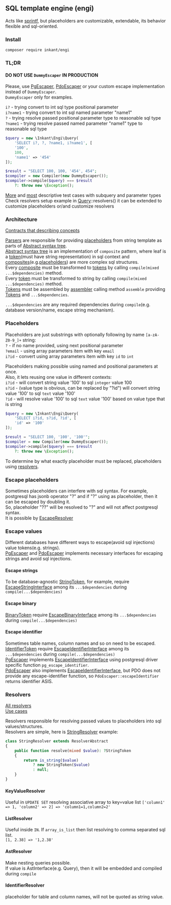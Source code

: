 ## SQL template engine (engi)
Acts like [sprintf](https://www.php.net/manual/en/function.sprintf.php),
but placeholders are customizable, extendable, its behavior flexible and sql-oriented.
### Install
`composer require inkant/engi`
### TL;DR
#### DO NOT USE `DummyEscaper` IN PRODUCTION
Please, use [PgEscaper](src/Escapers/PostgresqlEscaper.php), [PdoEscaper](src/Escapers/PdoEscaper.php) or your custom escape implementation instead of `DummyEscaper`.  
`DummyEscaper` only for examples.

`i?` - trying convert to int sql type positional parameter  
`i?name1` - trying convert to int sql named parameter "name1"  
`?` - trying resolve passed positional parameter type to reasonable sql type  
`?name1` - trying resolve passed named parameter "name1" type to reasonable sql type
```php
$query = new \Inkant\Engi\Query(
    'SELECT i?, ?, ?name1, i?name1', [
    '100',
    100,
    'name1' => '454'
]);

$result = "SELECT 100, 100, '454', 454";
$compiler = new Compiler(new DummyEscaper());
$compiler->compile($query) === $result
    ?: throw new \Exception();
```
[More](tests/QueryTest.php) and [most](tests/Ast/TemplateTest.php) descriptive test cases with subquery and parameter types  
Check resolvers setup example in [Query](src/Query.php)::resolvers() it can be extended  to customize placeholders or/and customize resolvers
### Architecture
[Contracts that describing concepts](src/Contracts)  

[Parsers](src/Contracts/ParserInterface.php) are responsible for providing [placeholders](src/Contracts/PlaceholderInterface.php) from string template
as parts of [Abstract syntax tree](src/Contracts/AstInterface.php).  
[Abstract syntax tree](src/Contracts/AstInterface.php) is an implementation of `composite` pattern,
where leaf is a [token](src/Contracts/TokenInterface.php)(must have string representation) in sql context
and [composites](src/Contracts/AstNodeInterface.php)(e.g.[placeholders](src/Contracts/PlaceholderInterface.php)) are more complex sql structures.  
Every [composite](src/Contracts/AstNodeInterface.php) must be transformed to [tokens](src/Contracts/TokensInterface.php)
by calling `compile(mixed ...$dependencies)` method.  
Every [token](src/Contracts/TokenInterface.php) must be transformed to string
by calling `compile(mixed ...$dependencies)` method.  
[Tokens](src/Contracts/TokensInterface.php) must be assembled
by [assembler](src/Contracts/AssemblerInterface.php) calling method
`assemble` providing [Tokens](src/Contracts/TokensInterface.php) and `...$dependencies`.

`...$dependencies` are any required dependencies during `compile`(e.g. database version/name, escape string mechanism).
### Placeholders
Placeholders are just substrings with optionally following by name `[a-zA-Z0-9_]+` string:  
`?` - if no name provided, using next positional parameter    
`?email` - using array parameters item with key `email`    
`i?id` - convert using array parameters item with key `id` to `int`

Placeholders making possible using named and positional parameters at once.  
Also, it lets reusing one value in different contexts:  
`i?id` - will convert string value '100' to sql `integer` value 100  
`s?id` - (value type is obvious, can be replaced by "?id")  will convert string value '100' to sql `text` value '100'  
`?id` - will resolve value '100' to sql `text` value '100' based on value type that is string
```php
$query = new \Inkant\Engi\Query(
    'SELECT i?id, s?id, ?id', [
    'id' => '100'
]);

$result = "SELECT 100, '100', '100'";
$compiler = new Compiler(new DummyEscaper());
$compiler->compile($query) === $result
    ?: throw new \Exception();
``` 
To determine by what exactly placeholder must be replaced, placeholders using [resolvers](#resolvers).
### Escape placeholders
Sometimes placeholders can interfere with sql syntax.
For example, postgresql has jsonb operator "?" and if "?" using as placeholder, then it can be escaped by doubling it.  
So, placeholder "??" will be resolved to "?" and will not affect postgresql syntax.  
It is possible by [EscapeResolver](src/Resolvers/EscapeResolver.php)

### Escape values
Different databases have different ways to escape(avoid sql injections) value tokens(e.g. strings).   
[PgEscaper](src/Escapers/PostgresqlEscaper.php) and [PdoEscaper](src/Escapers/PdoEscaper.php) implements necessary interfaces for escaping strings and avoid sql injections.

#### Escape strings 
To be database-agnostic [StringToken](src/Tokens/StringToken.php), for example,
require [EscapeStringInterface](src/Contracts/EscapeStringInterface.php) among 
its `...$dependencies` during `compile(...$dependencies)`
#### Escape binary
[BinaryToken](src/Tokens/BinaryToken.php)
require [EscapeBinaryInterface](src/Contracts/EscapeBinaryInterface.php) among
its `...$dependencies` during `compile(...$dependencies)`
#### Escape identifier
Sometimes table names, column names and so on need to be escaped. 
[IdentifierToken](src/Tokens/IdentifierToken.php) require [EscapeIdentifierInterface](src/Contracts/EscapeIdentifierInterface.php) among
its `...$dependencies` during `compile(...$dependencies)`    
[PgEscaper](src/Escapers/PostgresqlEscaper.php) implements [EscapeIdentifierInterface](src/Contracts/EscapeIdentifierInterface.php)
using postgresql driver specific function `pg_escape_identifier`.  
[PdoEscaper](src/Escapers/PdoEscaper.php) also implements [EscapeIdentifierInterface](src/Contracts/EscapeIdentifierInterface.php),
but PDO does not provide any escape-identifier function, so `PdoEscaper::escapeIdentifier` returns identifier ASIS.

### Resolvers
[All resolvers](src/Resolvers)  
[Use cases](tests/Resolvers)

Resolvers responsible for resolving passed values to placeholders into sql values/structures.  
Resolvers are simple, here is [StringResolver](src/Resolvers/StringResolver.php) example:  
```php
class StringResolver extends ResolverAbstract
{
    public function resolve(mixed $value): ?StringToken
    {
        return is_string($value)
            ? new StringToken($value)
            : null;
    }
}
```
#### KeyValueResolver
Useful in `UPDATE SET` resolving associative array to key=value list 
`['column1' => 1, 'column2' => 2] => 'column1=1,column2=2'` 
#### ListResolver  
Useful inside `IN`. If `array_is_list` then list resolving to comma separated sql list.  
`[1, 2.38] => '1,2.38'`
#### AstResolver
Make nesting queries possible.   
If value is AstInterface(e.g. Query), then it will be embedded and compiled during `compile`  
#### IdentifierResolver
placeholder for table and column names, will not be quoted as string value.

 